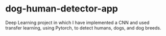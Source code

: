 # dog-human-detector-app
Deep Learning project in which I have implemented a CNN and used transfer learning, using Pytorch, to detect humans, dogs, and dog breeds.
